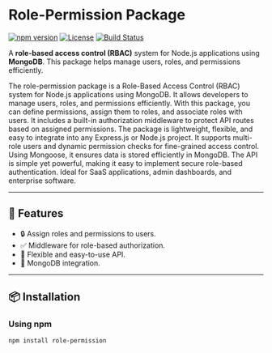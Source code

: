 # Role-Permission Package

[![npm version](https://img.shields.io/npm/v/role-permission.svg)](https://www.npmjs.com/package/role-permission)
[![License](https://img.shields.io/github/license/yourusername/role-permission.svg)](LICENSE)
[![Build Status](https://img.shields.io/github/actions/workflow/status/yourusername/role-permission/tests.yml)](https://github.com/yourusername/role-permission/actions)

A **role-based access control (RBAC)** system for Node.js applications using **MongoDB**. This package helps manage users, roles, and permissions efficiently.

The role-permission package is a Role-Based Access Control (RBAC) system for Node.js applications using MongoDB. It allows developers to manage users, roles, and permissions efficiently. With this package, you can define permissions, assign them to roles, and associate roles with users. It includes a built-in authorization middleware to protect API routes based on assigned permissions. The package is lightweight, flexible, and easy to integrate into any Express.js or Node.js project. It supports multi-role users and dynamic permission checks for fine-grained access control. Using Mongoose, it ensures data is stored efficiently in MongoDB. The API is simple yet powerful, making it easy to implement secure role-based authentication. Ideal for SaaS applications, admin dashboards, and enterprise software. 

---

## 🚀 Features
- 🔒 Assign roles and permissions to users.
- ✅ Middleware for role-based authorization.
- 📌 Flexible and easy-to-use API.
- 🔗 MongoDB integration.

---

## 📦 Installation

### **Using npm**
```bash
npm install role-permission

